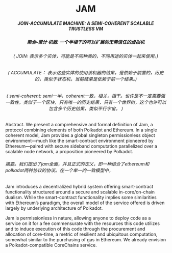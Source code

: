 <h1 align="center">JAM</h1>

<h5 align="center">JOIN-ACCUMULATE MACHINE: A SEMI-COHERENT SCALABLE TRUSTLESS VM</h5>
<h5 align="center">聚合-累计 机器: 一个半相干的可以扩展的无需信任的虚拟机 </h5>
<h6 align="center">( JOIN: 表示多个实体，可能是不同种类的，不同用途的实体一起来使用。)</h6>
<h6 align="center">( ACCUMULATE： 表示这些实体的使用该机器的结果，是依赖于前置的，历史的，类似于状态机，当前结果是依赖于前一个结果。)</h6>
<h6 align="center">( semi-coherent: semi一半，coherent一致，相关，相干。也许是不一定需要强一致性，类似于一个区块，只有唯一的历史结果，只有一个世界树，这个也许可以包含多个历史结果，类似平行宇宙。 )</h6>

<p>Abstract. We present a comprehensive and formal definition of Jam, a protocol combining elements of both Polkadot
and Ethereum. In a single coherent model, Jam provides a global singleton permissionless object environment—much
like the smart-contract environment pioneered by Ethereum—paired with secure sideband computation parallelized
over a scalable node network, a proposition pioneered by Polkadot.</p>
<h6>摘要。我们提出了jam全面，并且正式的定义，即一种结合了ethereum和polkadot两种协议的协议。在一个单一的一致模型中，</h6>

<p>Jam introduces a decentralized hybrid system offering smart-contract functionality structured around a secure and
scalable in-core/on-chain dualism. While the smart-contract functionality implies some similarities with Ethereum’s
paradigm, the overall model of the service offered is driven largely by underlying architecture of Polkadot.</p>
<p>Jam is permissionless in nature, allowing anyone to deploy code as a service on it for a fee commensurate with the
resources this code utilizes and to induce execution of this code through the procurement and allocation of core-time,
a metric of resilient and ubiquitous computation, somewhat similar to the purchasing of gas in Ethereum. We already
envision a Polkadot-compatible CoreChains service.</p>
